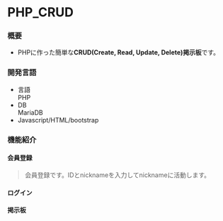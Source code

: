 # PHP_CRUD

### 概要
* PHPに作った簡単な**CRUD(Create, Read, Update, Delete)掲示板**です。

### 開発言語
* 言語 <br>
PHP
* DB <br>
MariaDB
* Javascript/HTML/bootstrap
### 機能紹介
#### 会員登録
> 会員登録です。IDとnicknameを入力してnicknameに活動します。
#### ログイン
> 

#### 掲示板


